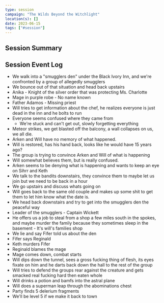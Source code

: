 ```yaml
---
type: session
campaign: "The Wilds Beyond the Witchlight"
location(s): []
date: 2023-06-15
tags: ["#session"]
---
```


## Session Summary

## Session Event Log

- We walk into a "smugglers den" under the Black Ivory Inn, and we're confronted by a group of allegedly smugglers
- We bounce out of that situation and head back upstairs
- Anika - Knight of the silver order that was protecting Ms. Charlotte
- Mage in purple robe - No name known
- Father Adamos - Missing priest
- Will tries to get information about the chef, he realizes everyone is just dead in the inn and he bolts to run
- Everyone seems confused where they came from
	- We're stuck and can't get out, slowly forgetting everything
- Meteor strikes, we get blasted off the balcony, a wall collapses on us, we all die.
- Arken and Will have no memory of what happened.
- Will is restored, has his hand back, looks like he would have 15 years ago?
- The group  is trying to convince Arken and Will of what is happening
- Will somewhat believes them, but is really confused.
- Arken seems to be denying what is happening and wants to keep an eye on Sihrr and Keth
- We talk to the bandits downstairs, they convince them to maybe let us join but we need to be back in a hour
- We go upstairs and discuss whats going on
- Will goes back to the same old couple and makes up some shit to get them to let him know what the date is.
- We head back downstairs and try to get into the smugglers den the peaceful way
- Leader of the smugglers - Captain Wickett
- He offers us a job to steal from a shop a few miles south in the spokes, and maybe murder the family because they sometimes sleep in the basement - It's will's families shop
- We lie and say Fifer told us about the den
- Fifer says Reginald
- Keth murders Fifer
- Reginald blames the mage
- Mage comes down, combat starts
- Will dips down the tunnel, sees a gross fucking thing of flesh, its eyes fixate on him and he darts back down the hall to the rest of the group
- Will tries to defend the groups rear against the creature and gets smacked real fucking hard then eaten whole
- Will drinks a potion and bamfs into the astral plane
- Will does a superman leap through the abominations chest
- Party finds 5 delerium fragments
- We'll be level 5  if we make it back to town
